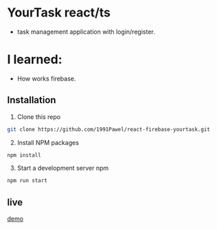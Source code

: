 
# YourTask react/ts
- task management application with login/register.

# I learned:
- How works firebase.

## Installation

1. Clone this repo

```sh
git clone https://github.com/1991Pawel/react-firebase-yourtask.git
```

2. Install NPM packages

```sh
npm install 
```
3. Start a development server
npm 

```sh
npm run start
```

## live

[demo](https://yourtaskapp.netlify.app/)
